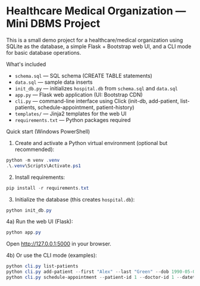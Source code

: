 # Healthcare Medical Organization — Mini DBMS Project

This is a small demo project for a healthcare/medical organization using SQLite as the database, a simple Flask + Bootstrap web UI, and a CLI mode for basic database operations.

What's included
- `schema.sql` — SQL schema (CREATE TABLE statements)
- `data.sql` — sample data inserts
- `init_db.py` — initializes `hospital.db` from `schema.sql` and `data.sql`
- `app.py` — Flask web application (UI: Bootstrap CDN)
- `cli.py` — command-line interface using Click (init-db, add-patient, list-patients, schedule-appointment, patient-history)
- `templates/` — Jinja2 templates for the web UI
- `requirements.txt` — Python packages required

Quick start (Windows PowerShell)

1) Create and activate a Python virtual environment (optional but recommended):

```powershell
python -m venv .venv
.\.venv\Scripts\Activate.ps1
```

2) Install requirements:

```powershell
pip install -r requirements.txt
```

3) Initialize the database (this creates `hospital.db`):

```powershell
python init_db.py
```

4a) Run the web UI (Flask):

```powershell
python app.py
```

Open http://127.0.0.1:5000 in your browser.

4b) Or use the CLI mode (examples):

```powershell
python cli.py list-patients
python cli.py add-patient --first "Alex" --last "Green" --dob 1990-05-01 --phone "555-0103"
python cli.py schedule-appointment --patient-id 1 --doctor-id 1 --datetime "2025-10-24 10:30" --reason "Checkup"
```
